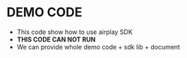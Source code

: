 # DEMO CODE  

* This code show how to use airplay SDK   
* **THIS CODE CAN NOT RUN**  
* We can provide whole demo code + sdk lib + document      


